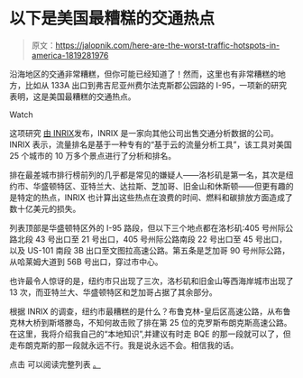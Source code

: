 # 以下是美国最糟糕的交通热点

> 原文：<https://jalopnik.com/here-are-the-worst-traffic-hotspots-in-america-1819281976>

沿海地区的交通非常糟糕，但你可能已经知道了！然而，这里也有非常糟糕的地方，比如从 133A 出口到弗吉尼亚州费尔法克斯郡公园路的 I-95，一项新的研究表明，这是美国最糟糕的交通热点。

Watch

这项研究 [由 INRIX](http://inrix.com/press-releases/us-hotspots/)发布，INRIX 是一家向其他公司出售交通分析数据的公司。INRIX 表示，流量排名是基于一种专有的“基于云的流量分析工具”，该工具对美国 25 个城市的 10 万多个景点进行了分析和排名。

排在最差城市排行榜前列的几乎都是常见的嫌疑人——洛杉矶是第一名，其次是纽约市、华盛顿特区、亚特兰大、达拉斯、芝加哥、旧金山和休斯顿——但更有趣的是特定的热点，INRIX 也计算出这些热点在浪费的时间、燃料和碳排放方面造成了数十亿美元的损失。

列表顶部是华盛顿特区外的 I-95 路段，但以下三个地点都在洛杉矶:405 号州际公路北段 43 号出口至 21 号出口，405 号州际公路南段 22 号出口至 45 号出口，以及 US-101 南段 3B 出口至文图拉高速公路。第五条是芝加哥 90 号州际公路，从哈莱姆大道到 56B 号出口，穿过市中心。

也许最令人惊讶的是，纽约市只出现了三次，洛杉矶和旧金山等西海岸城市出现了 13 次，而亚特兰大、华盛顿特区和芝加哥占据了其余部分。

根据 INRIX 的调查，纽约市最糟糕的是什么？布鲁克林-皇后区高速公路，从布鲁克林大桥到斯塔滕岛，不知何故击败了排在第 25 位的克罗斯布朗克斯高速公路。在这里，我将介绍我自己的“本地知识”,并建议有时走 BQE 的那一段就可以了，但走布朗克斯的那一段就永远不行。我是说永远不会。相信我的话。

点击 可以阅读完整列表 [。](http://inrix.com/press-releases/us-hotspots/)